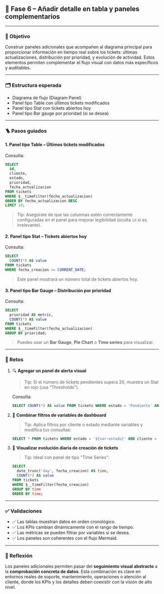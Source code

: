 
## 🔹 Fase 6 – Añadir detalle en tabla y paneles complementarios

---

### 🎯 Objetivo

Construir paneles adicionales que acompañen al diagrama principal para proporcionar información en tiempo real sobre los tickets: últimas actualizaciones, distribución por prioridad, y evolución de actividad. Estos elementos permiten complementar el flujo visual con datos más específicos y auditables.

---

### 🗂️ Estructura esperada

* Diagrama de flujo (Diagram Panel)
* Panel tipo Table con últimos tickets modificados
* Panel tipo Stat con tickets abiertos hoy
* Panel tipo Bar gauge por prioridad (si se desea)

---

### 🪜 Pasos guiados

#### 1. Panel tipo Table – Últimos tickets modificados

Consulta:

```sql
SELECT
  id,
  cliente,
  estado,
  prioridad,
  fecha_actualizacion
FROM tickets
WHERE $__timeFilter(fecha_actualizacion)
ORDER BY fecha_actualizacion DESC
LIMIT 10;
```

> Tip: Asegúrate de que las columnas estén correctamente configuradas en el panel para mejorar legibilidad (oculta `id` si es irrelevante).

#### 2. Panel tipo Stat – Tickets abiertos hoy

Consulta:

```sql
SELECT
  COUNT(*) AS value
FROM tickets
WHERE fecha_creacion >= CURRENT_DATE;
```

> Este panel mostrará un número total de tickets abiertos hoy.

#### 3. Panel tipo Bar Gauge – Distribución por prioridad

Consulta:

```sql
SELECT
  prioridad AS metric,
  COUNT(*) AS value
FROM tickets
WHERE $__timeFilter(fecha_actualizacion)
GROUP BY prioridad;
```

> Puedes usar un **Bar Gauge**, **Pie Chart** o **Time series** para visualizar.

---

### 🔁 Retos

1. 🔍 **Agregar un panel de alerta visual**

   > Tip: Si el número de tickets pendientes supera 20, muestra un Stat en rojo (usa "Thresholds").

   Consulta:

   ```sql
   SELECT COUNT(*) AS value FROM tickets WHERE estado = 'Pendiente' AND $__timeFilter(fecha_actualizacion);
   ```

2. 🧪 **Combinar filtros de variables de dashboard**

   > Tip: Aplica filtros por cliente o estado mediante variables y modifica tus consultas:

   ```sql
   SELECT * FROM tickets WHERE estado = '${var-estado}' AND cliente = '${var-cliente}' AND $__timeFilter(fecha_actualizacion);
   ```

3. 📆 **Visualizar evolución diaria de creación de tickets**

   > Tip: Ideal con panel de tipo "Time Series":

   ```sql
   SELECT
     date_trunc('day', fecha_creacion) AS time,
     COUNT(*) AS value
   FROM tickets
   WHERE $__timeFilter(fecha_creacion)
   GROUP BY time
   ORDER BY time;
   ```

---

### ✅ Validaciones

* ✅ Las tablas muestran datos en orden cronológico.
* ✅ Los KPIs cambian dinámicamente con el rango de tiempo.
* ✅ Las métricas se pueden filtrar por variables si se desea.
* ✅ Los paneles son coherentes con el flujo Mermaid.

---

### 💬 Reflexión

Los paneles adicionales permiten pasar del **seguimiento visual abstracto** a la **comprobación concreta de datos**. Esta combinación es clave en entornos reales de soporte, mantenimiento, operaciones o atención al cliente, donde los KPIs y los detalles deben coexistir con la visión de alto nivel.
